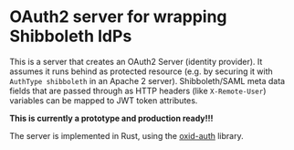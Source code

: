 # OAuth2 server for wrapping Shibboleth IdPs

This is a server that creates an OAuth2 Server (identity provider).
It assumes it runs behind as protected resource (e.g. by securing it with `AuthType shibboleth` in an Apache 2 server). 
Shibboleth/SAML meta data fields that are passed through as HTTP headers (like `X-Remote-User`) variables can be mapped to JWT token attributes.

**This is currently a prototype and production ready!!!**

The server is implemented in Rust, using the [oxid-auth](https://github.com/HeroicKatora/oxide-auth/) library.
